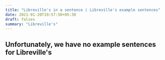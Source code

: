 ```yaml
---
title: "Libreville's in a sentence | Libreville's example sentences"
date: 2021-01-20T19:57:50+05:30
draft: falses
summary: "Libreville's"
---
```

## Unfortunately, we have no example sentences for Libreville's                 
